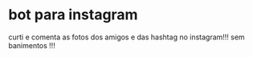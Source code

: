 # bot para instagram 
curti e comenta as fotos dos amigos e das hashtag no instagram!!!
sem banimentos !!!
